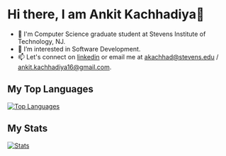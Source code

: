 # Hi there, I am Ankit Kachhadiya👋

- 🎒 I'm Computer Science graduate student at Stevens Institute of Technology, NJ. 
- 👀 I’m interested in Software Development.
- 📫 Let's connect on <a href="https://www.linkedin.com/in/ankit-kachhadiya" target="_blank">linkedin</a> or email me at [akachhad@stevens.edu](mailto:akachhad@stevens.edu) / [ankit.kachhadiya16@gmail.com](mailto:ankit.kachhadiya16@gmail.com).

## My Top Languages
[![Top Languages](https://github-readme-stats.vercel.app/api/top-langs/?username=AnkitKachhadiya&layout=compact&theme=dracula)](https://github.com/AnkitKachhadiya)

## My Stats
[![Stats](https://github-readme-stats.vercel.app/api?username=AnkitKachhadiya&theme=dracula)](https://github.com/AnkitKachhadiya)
